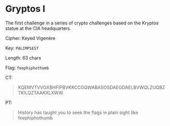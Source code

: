 # Gryptos I
The first challenge in a series of crypto challenges based on the Kryptos statue at the CIA headquarters.

Cipher: Keyed Vigenère

Key: `PALIMPSEST`

Length: 63 chars

Flag: `feephiphothumb`

CT:
>KQEMVTVVGXBHFIPBVKKCCGGWABASOSDAEGDAELBVWQLZUQBZTKILQZTAAKXLXWW

PT:
>History has taught you to seek the flags in plain sight like feephiphothumb
